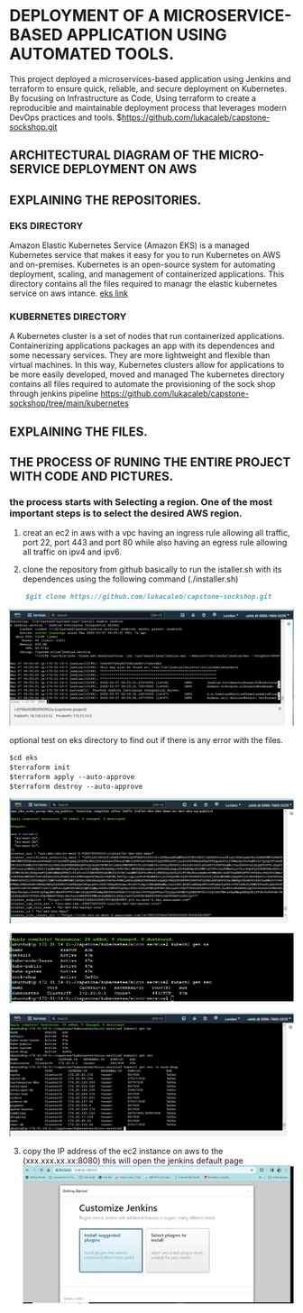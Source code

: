 # DEPLOYMENT OF A MICROSERVICE-BASED APPLICATION USING AUTOMATED TOOLS.

This project deployed a microservices-based application using Jenkins and terraform to ensure quick, reliable, and secure deployment on Kubernetes. By focusing on Infrastructure as Code, Using terraform to create a reproducible and maintainable deployment process that leverages modern DevOps practices and tools.
$https://github.com/lukacaleb/capstone-sockshop.git

## ARCHITECTURAL DIAGRAM OF THE MICRO-SERVICE DEPLOYMENT ON AWS


## EXPLAINING THE REPOSITORIES.
### EKS DIRECTORY 
Amazon Elastic Kubernetes Service (Amazon EKS) is a managed Kubernetes service that makes it easy for you to run Kubernetes on AWS and on-premises. Kubernetes is an open-source system for automating deployment, scaling, and management of containerized applications. This directory contains all the files required to managr the elastic kubernetes service on aws intance.
[eks link](https://github.com/lukacaleb/capstone-sockshop/tree/main/eks)

### KUBERNETES DIRECTORY
A Kubernetes cluster is a set of nodes that run containerized applications. Containerizing applications packages an app with its dependences and some necessary services. They are more lightweight and flexible than virtual machines. In this way, Kubernetes clusters allow for applications to be more easily developed, moved and managed
The kubernetes directory contains all files required to automate the provisioning of the sock shop through jenkins pipeline 
https://github.com/lukacaleb/capstone-sockshop/tree/main/kubernetes

## EXPLAINING THE FILES. 


## THE PROCESS OF RUNING THE ENTIRE PROJECT WITH CODE AND PICTURES.
### the process starts with Selecting a region. One of the most important steps is to select the desired AWS region.

1. creat an ec2 in aws with a vpc having an ingress rule allowing all traffic, port 22, port 443 and port 80 while also having an egress rule allowing all traffic on ipv4 and ipv6.

2. clone the repository from github basically to run the istaller.sh with its dependences using the following command (./installer.sh)

```markdown
    $git clone https://github.com/lukacaleb/capstone-sockshop.git
```

   ![jenkins active and running](capstone-pictures/capstone1.PNG)

   optional 
   test on eks directory to find out if there is any error with the files.

   ```markdown
   $cd eks
   $terraform init
   $terraform apply --auto-approve
   $terraform destroy --auto-approve
   ```

   ![eks test](capstone-pictures/capstone2.PNG)

   ![eks test](capstone-pictures/capstone5.PNG)

   ![eks test](capstone-pictures/capstone6.PNG)

3. copy the IP address of the ec2 instance on aws to the (xxx.xxx.xx.xx:8080) this will open the jenkins default page 
![alt text](capstone-pictures/jenkins-pictures/jenkins1.PNG)